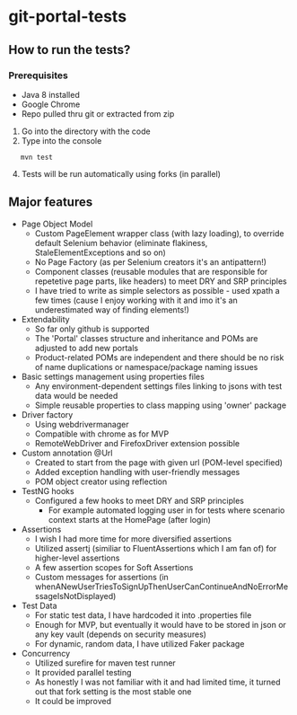 # git-portal-tests

## How to run the tests?
### Prerequisites
- Java 8 installed
- Google Chrome
- Repo pulled thru git or extracted from zip

1. Go into the directory with the code
2. Type into the console 
```
   mvn test
   ```
4. Tests will be run automatically using forks (in parallel)

## Major features
- Page Object Model
  - Custom PageElement wrapper class (with lazy loading), to override default Selenium behavior (eliminate flakiness, StaleElementExceptions and so on)
  - No Page Factory (as per Selenium creators it's an antipattern!)
  - Component classes (reusable modules that are responsible for repetetive page parts, like headers) to meet DRY and SRP principles
  - I have tried to write as simple selectors as possible - used xpath a few times (cause I enjoy working with it and imo it's an underestimated way of finding elements!)
- Extendability
  - So far only github is supported
  - The 'Portal' classes structure and inheritance and POMs are adjusted to add new portals
  - Product-related POMs are independent and there should be no risk of name duplications or namespace/package naming issues
- Basic settings management using properties files
  - Any environment-dependent settings files linking to jsons with test data would be needed
  - Simple reusable properties to class mapping using 'owner' package
- Driver factory
  - Using webdrivermanager
  - Compatible with chrome as for MVP
  - RemoteWebDriver and FirefoxDriver extension possible
- Custom annotation @Url
  - Created to start from the page with given url (POM-level specified)
  - Added exception handling with user-friendly messages
  - POM object creator using reflection
- TestNG hooks
  - Configured a few hooks to meet DRY and SRP principles
    - For example automated logging user in for tests where scenario context starts at the HomePage (after login)
- Assertions
  - I wish I had more time for more diversified assertions
  - Utilized assertj (similiar to FluentAssertions which I am fan of) for higher-level assertions
  - A few assertion scopes for Soft Assertions
  - Custom messages for assertions (in whenANewUserTriesToSignUpThenUserCanContinueAndNoErrorMessageIsNotDisplayed)
- Test Data
  - For static test data, I have hardcoded it into .properties file
  - Enough for MVP, but eventually it would have to be stored in json or any key vault (depends on security measures) 
  - For dynamic, random data, I have utilized Faker package
- Concurrency
  - Utilized surefire for maven test runner
  - It provided parallel testing
  - As honestly I was not familiar with it and had limited time, it turned out that fork setting is the most stable one
  - It could be improved
